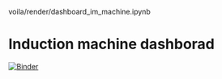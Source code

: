 voila/render/dashboard_im_machine.ipynb

# Induction machine dashborad

[![Binder](https://mybinder.org/badge_logo.svg)](https://mybinder.org/v2/gh/jmmauricio/e-dashboards/master?urlpath=voila%2Frender%2Fdashm_im.ipynb)


